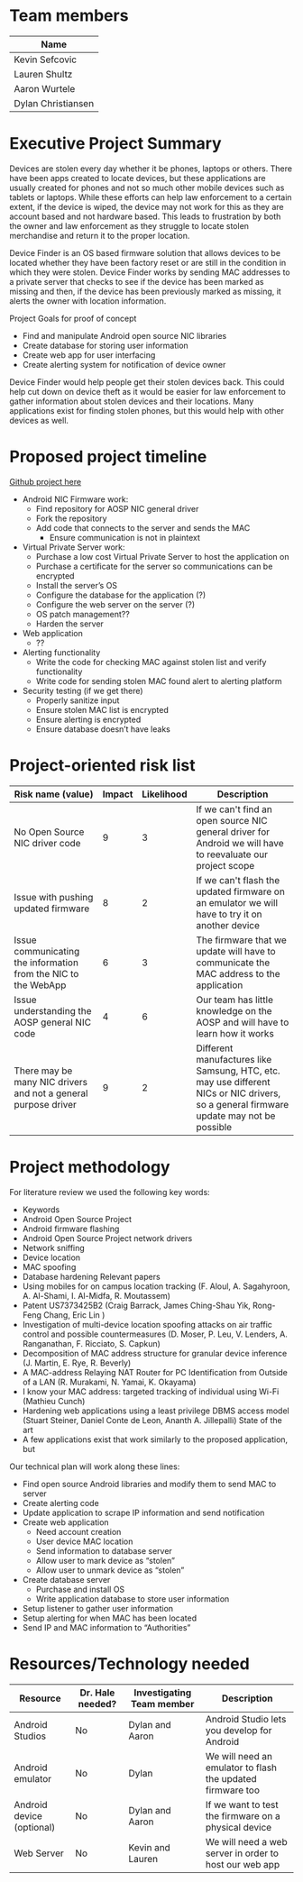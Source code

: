 # Team members
| Name |
| ------ |
| Kevin Sefcovic |
| Lauren Shultz |
| Aaron Wurtele |
| Dylan Christiansen |

# Executive Project Summary
Devices are stolen every day whether it be phones, laptops or others. There have been apps created to locate devices, but these applications are usually created for phones and not so much other mobile devices such as tablets or laptops. While these efforts can help law enforcement to a certain extent, if the device is wiped, the device may not work for this as they are account based and not hardware based. This leads to frustration by both the owner and law enforcement as they struggle to locate stolen merchandise and return it to the proper location.

Device Finder is an OS based firmware solution that allows devices to be located whether they have been factory reset or are still in the condition in which they were stolen. Device Finder works by sending MAC addresses to a private server that checks to see if the device has been marked as missing and then, if the device has been previously marked as missing, it alerts the owner with location information.

Project Goals for proof of concept
+ Find and manipulate Android open source NIC libraries
+ Create database for storing user information
+ Create web app for user interfacing
+ Create alerting system for notification of device owner


Device Finder would help people get their stolen devices back. This could help cut down on device theft as it would be easier for law enforcement to gather information about stolen devices and their locations. Many applications exist for finding stolen phones, but this would help with other devices as well.

# Proposed project timeline

[Github project here](https://github.com/ksefcovic/CYBR4580/projects/1)

+ Android NIC Firmware work:
    - Find repository for AOSP NIC general driver
    - Fork the repository
    - Add code that connects to the server and sends the MAC
        - Ensure communication is not in plaintext
+ Virtual Private Server work:
    - Purchase a low cost Virtual Private Server to host the application on
    - Purchase a certificate for the server so communications can be encrypted
    - Install the server’s OS
    - Configure the database for the application (?)
    - Configure the web server on the server (?)
    - OS patch management??
    - Harden the server
+ Web application
    - ??
+ Alerting functionality
    - Write the code for checking MAC against stolen list and verify functionality
    - Write code for sending stolen MAC found alert to alerting platform
+ Security testing (if we get there)
    - Properly sanitize input
    - Ensure stolen MAC list is encrypted
    - Ensure alerting is encrypted
    - Ensure database doesn’t have leaks

# Project-oriented risk list

|Risk name (value)  | Impact     | Likelihood | Description |
|-------------------|------------|------------|-------------|
|No Open Source NIC driver code | 9 | 3 | If we can't find an open source NIC general driver for Android we will have to reevaluate our project scope  |
|Issue with pushing updated firmware | 8 | 2 | If we can't flash the updated firmware on an emulator we will have to try it on another device |
|Issue communicating the information from the NIC to the WebApp | 6 | 3 | The firmware that we update will have to communicate the MAC address to the application |
|Issue understanding the AOSP general NIC code | 4 | 6 | Our team has little knowledge on the AOSP and will  have to learn how it works |
| There may be many NIC drivers and not a general purpose driver  | 9 | 2 | Different manufactures like Samsung, HTC, etc. may use different NICs or NIC drivers, so a general firmware update may not be possible |

# Project methodology
For literature review we used the following key words:
+ Keywords
+ Android Open Source Project
+ Android firmware flashing
+ Android Open Source Project network drivers
+ Network sniffing
+ Device location
+ MAC spoofing
+ Database hardening
Relevant papers
+ Using mobiles for on campus location tracking (F. Aloul, A. Sagahyroon, 	A. Al-Shami, I. Al-Midfa, R. Moutassem)
+ Patent US7373425B2 (Craig Barrack, James Ching-Shau Yik, Rong-Feng Chang, Eric Lin )
+ Investigation of multi-device location spoofing attacks on air traffic control and possible countermeasures (D. Moser, P. Leu, V. Lenders, A. Ranganathan, F. Ricciato, S. Capkun)
+ Decomposition of MAC address structure for granular device inference (J. Martin, E. Rye, R. Beverly)
+ A MAC-address Relaying NAT Router for PC Identification from Outside of a LAN (R. Murakami, N. Yamai, K. Okayama)
+ I know your MAC address: targeted tracking of individual using Wi-Fi (Mathieu Cunch)
+ Hardening web applications using a least privilege DBMS access model (Stuart Steiner, Daniel Conte de Leon, Ananth A. Jillepalli)
State of the art
+ A few applications exist that work similarly to the proposed application, but

Our technical plan will work along these lines:
+ Find open source Android libraries and modify them to send MAC to server
+ Create alerting code
+ Update application to scrape IP information and send notification
+ Create web application
    - Need account creation
    - User device MAC location
    - Send information to database server
    - Allow user to mark device as “stolen”
    - Allow user to unmark device as “stolen”
+ Create database server
    - Purchase and install OS
    - Write application database to store user information
+ Setup listener to gather user information
+ Setup alerting for when MAC has been located
+ Send IP and MAC information to “Authorities”

# Resources/Technology needed

|Resource  | Dr. Hale needed? | Investigating Team member | Description |
|-------------------|---------|---------------------------|-------------|
|Android Studios | No | Dylan  and Aaron | Android Studio lets you develop for Android  |
|Android emulator | No | Dylan | We will need an emulator to flash the updated firmware too |
|Android device (optional) | No | Dylan and Aaron | If we want to test the firmware on a physical device |
|Web Server | No | Kevin and Lauren | We will need a web server in order to host our web app |
